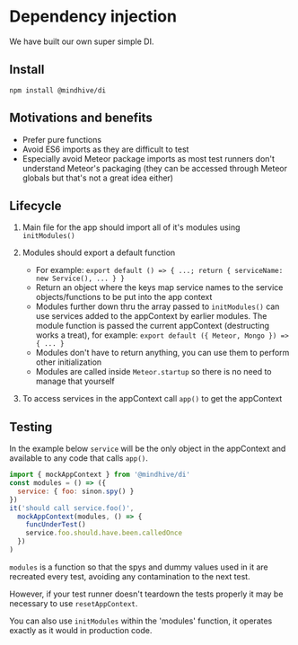 # Dependency injection

We have built our own super simple DI. 

## Install

`npm install @mindhive/di`

## Motivations and benefits

- Prefer pure functions
- Avoid ES6 imports as they are difficult to test
- Especially avoid Meteor package imports as most test runners don't understand Meteor's packaging
	(they can be accessed through Meteor globals but that's not a great idea either)
  	
## Lifecycle

1. Main file for the app should import all of it's modules using `initModules()` 

2. Modules should export a default function

	- For example: `export default () => { ...; return { serviceName: new Service(), ... } }`	
	- Return an object where the keys map service names to the service objects/functions to be 
		put into the app context
	- Modules further down thru the array passed to `initModules()` can use services added to the 
		appContext by earlier modules. The module function is passed the current appContext 
		(destructing works a treat), for example: 
		`export default ({ Meteor, Mongo }) => { ... }`
    - Modules don't have to return anything, you can use them to perform other initialization
    - Modules are called inside `Meteor.startup` so there is no need to manage that yourself

3. To access services in the appContext call `app()` to get the appContext

## Testing

In the example below `service` will be the only object in the appContext and available to any
code that calls `app()`. 

```javascript
import { mockAppContext } from '@mindhive/di'
const modules = () => ({ 
  service: { foo: sinon.spy() }  
}) 
it('should call service.foo()', 
  mockAppContext(modules, () => { 
    funcUnderTest()
    service.foo.should.have.been.calledOnce      	
  })
)
````

`modules` is a function so that the spys and dummy values used in it 
are recreated every test, avoiding any contamination to the next test.

However, if your test runner doesn't teardown the tests properly it 
may be necessary to use `resetAppContext`. 

You can also use `initModules` within the 'modules' function, it operates
exactly as it would in production code.
